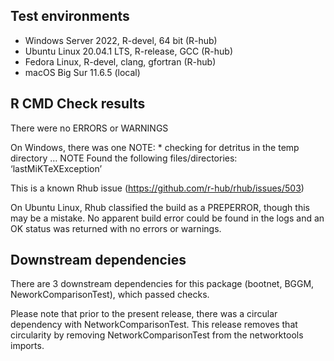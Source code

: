 ## Test environments

-   Windows Server 2022, R-devel, 64 bit (R-hub)
-   Ubuntu Linux 20.04.1 LTS, R-release, GCC (R-hub)
-   Fedora Linux, R-devel, clang, gfortran (R-hub)
-   macOS Big Sur 11.6.5 (local)

## R CMD Check results

There were no ERRORS or WARNINGS

On Windows, there was one NOTE: \* checking for detritus in the temp
directory … NOTE Found the following files/directories:
‘lastMiKTeXException’

This is a known Rhub issue (<https://github.com/r-hub/rhub/issues/503>)

On Ubuntu Linux, Rhub classified the build as a PREPERROR, though this
may be a mistake. No apparent build error could be found in the logs and
an OK status was returned with no errors or warnings.

## Downstream dependencies

There are 3 downstream dependencies for this package (bootnet, BGGM,
NeworkComparisonTest), which passed checks.

Please note that prior to the present release, there was a circular
dependency with NetworkComparisonTest. This release removes that
circularity by removing NetworkComparisonTest from the networktools
imports.
